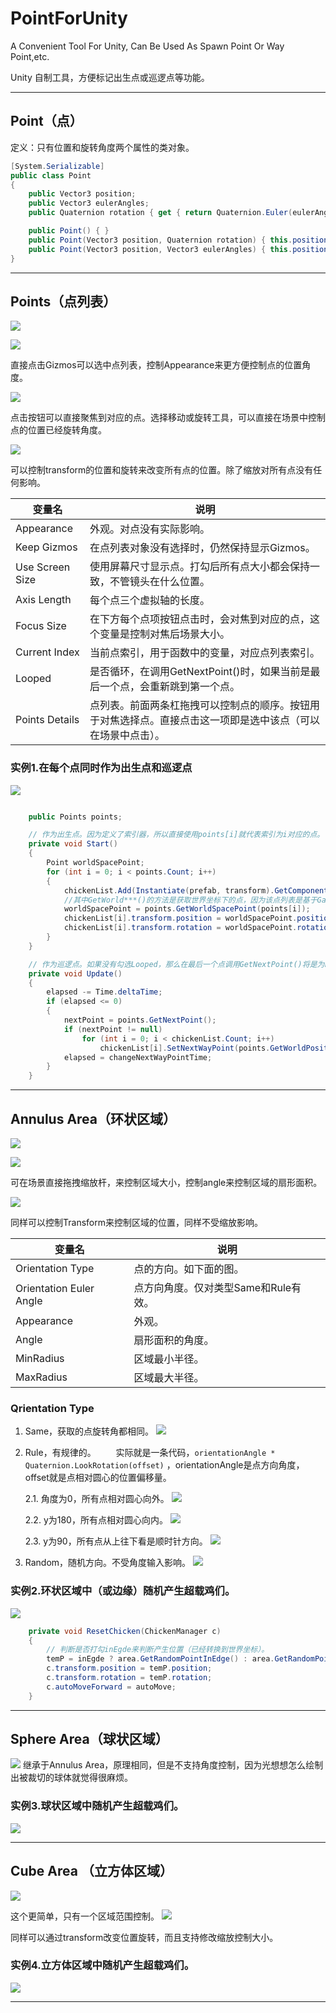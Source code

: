 # PointForUnity
A Convenient Tool For Unity, Can Be Used As Spawn Point Or Way Point,etc.

Unity 自制工具，方便标记出生点或巡逻点等功能。

--- 
## Point（点）

定义：只有位置和旋转角度两个属性的类对象。

```csharp
[System.Serializable]
public class Point
{
    public Vector3 position;
    public Vector3 eulerAngles;
    public Quaternion rotation { get { return Quaternion.Euler(eulerAngles); } set { eulerAngles = value.eulerAngles; } }

    public Point() { }
    public Point(Vector3 position, Quaternion rotation) { this.position = position; this.rotation = rotation; }
    public Point(Vector3 position, Vector3 eulerAngles) { this.position = position; this.eulerAngles = eulerAngles; }
}

```

---
## Points（点列表）

![](http://ox99tvy17.bkt.clouddn.com/02.png)

![](http://ox99tvy17.bkt.clouddn.com/g01.gif)

直接点击Gizmos可以选中点列表，控制Appearance来更方便控制点的位置角度。

![](http://ox99tvy17.bkt.clouddn.com/g02.gif)

点击按钮可以直接聚焦到对应的点。选择移动或旋转工具，可以直接在场景中控制点的位置已经旋转角度。

![](http://ox99tvy17.bkt.clouddn.com/g04.gif)

可以控制transform的位置和旋转来改变所有点的位置。除了缩放对所有点没有任何影响。

| 变量名 | 说明 |
| ---- | ---- | 
| Appearance | 外观。对点没有实际影响。 |
| Keep Gizmos | 在点列表对象没有选择时，仍然保持显示Gizmos。 |
| Use Screen Size | 使用屏幕尺寸显示点。打勾后所有点大小都会保持一致，不管镜头在什么位置。 |
| Axis Length | 每个点三个虚拟轴的长度。 |
| Focus Size | 在下方每个点项按钮点击时，会对焦到对应的点，这个变量是控制对焦后场景大小。 |
| Current Index | 当前点索引，用于函数中的变量，对应点列表索引。 |
| Looped | 是否循环，在调用GetNextPoint()时，如果当前是最后一个点，会重新跳到第一个点。 |
| Points Details | 点列表。前面两条杠拖拽可以控制点的顺序。按钮用于对焦选择点。直接点击这一项即是选中该点（可以在场景中点击）。 |

### 实例1.在每个点同时作为出生点和巡逻点

![](http://ox99tvy17.bkt.clouddn.com/g03.gif)

```csharp

    public Points points;

	// 作为出生点。因为定义了索引器，所以直接使用points[i]就代表索引为i对应的点。
    private void Start()
    {
        Point worldSpacePoint;
        for (int i = 0; i < points.Count; i++)
        {
            chickenList.Add(Instantiate(prefab, transform).GetComponent<ChickenManager>());
			//其中GetWorld***()的方法是获取世界坐标下的点，因为该点列表是基于GameObject的Transform的。
            worldSpacePoint = points.GetWorldSpacePoint(points[i]);
            chickenList[i].transform.position = worldSpacePoint.position;
            chickenList[i].transform.rotation = worldSpacePoint.rotation;
        }
    }

	// 作为巡逻点。如果没有勾选Looped，那么在最后一个点调用GetNextPoint()将是为null。
    private void Update()
    {
        elapsed -= Time.deltaTime;
        if (elapsed <= 0)
        {
            nextPoint = points.GetNextPoint();
			if (nextPoint != null)
            	for (int i = 0; i < chickenList.Count; i++)
                    chickenList[i].SetNextWayPoint(points.GetWorldPosition(nextPoint));
            elapsed = changeNextWayPointTime;
        }
    }

```

---
## Annulus Area（环状区域）

![](http://ox99tvy17.bkt.clouddn.com/03.png)

![](http://ox99tvy17.bkt.clouddn.com/g05.gif)

可在场景直接拖拽缩放杆，来控制区域大小，控制angle来控制区域的扇形面积。

![](http://ox99tvy17.bkt.clouddn.com/g06.gif)

同样可以控制Transform来控制区域的位置，同样不受缩放影响。


| 变量名 | 说明 |
| ---- | ---- | 
| Orientation Type | 点的方向。如下面的图。 |
| Orientation Euler Angle | 点方向角度。仅对类型Same和Rule有效。 |
| Appearance | 外观。 |
| Angle | 扇形面积的角度。 |
| MinRadius | 区域最小半径。 |
| MaxRadius | 区域最大半径。 |

### Qrientation Type

1. Same，获取的点旋转角都相同。
![](http://ox99tvy17.bkt.clouddn.com/04.png)

2. Rule，有规律的。
　　实际就是一条代码，`orientationAngle * Quaternion.LookRotation(offset)` ，orientationAngle是点方向角度，offset就是点相对圆心的位置偏移量。

	2.1. 角度为0，所有点相对圆心向外。
![](http://ox99tvy17.bkt.clouddn.com/05.png) 

	2.2. y为180，所有点相对圆心向内。
![](http://ox99tvy17.bkt.clouddn.com/06.png)

	2.3. y为90，所有点从上往下看是顺时针方向。
![](http://ox99tvy17.bkt.clouddn.com/07.png)

3. Random，随机方向。不受角度输入影响。
![](http://ox99tvy17.bkt.clouddn.com/08.png)

### 实例2.环状区域中（或边缘）随机产生超载鸡们。
![](http://ox99tvy17.bkt.clouddn.com/g07.gif)

```csharp
    private void ResetChicken(ChickenManager c)
    {
		// 判断是否打勾inEgde来判断产生位置（已经转换到世界坐标）。
        temP = inEgde ? area.GetRandomPointInEdge() : area.GetRandomPointInArea();
        c.transform.position = temP.position;
        c.transform.rotation = temP.rotation;
        c.autoMoveForward = autoMove;
    }
```

---
## Sphere Area（球状区域）

![](http://ox99tvy17.bkt.clouddn.com/09.png)
继承于Annulus Area，原理相同，但是不支持角度控制，因为光想想怎么绘制出被裁切的球体就觉得很麻烦。

### 实例3.球状区域中随机产生超载鸡们。
![](http://ox99tvy17.bkt.clouddn.com/g08.gif)

---
## Cube Area （立方体区域）
![](http://ox99tvy17.bkt.clouddn.com/10.png)

这个更简单，只有一个区域范围控制。
![](http://ox99tvy17.bkt.clouddn.com/g09.gif)

同样可以通过transform改变位置旋转，而且支持修改缩放控制大小。

### 实例4.立方体区域中随机产生超载鸡们。
![](http://ox99tvy17.bkt.clouddn.com/g10.gif)

---
